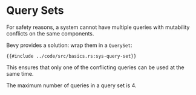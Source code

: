# Query Sets

For safety reasons, a system cannot have multiple queries with mutability conflicts on the same components.

Bevy provides a solution: wrap them in a `QuerySet`:

```rust,no_run,noplayground
{{#include ../code/src/basics.rs:sys-query-set}}
```

This ensures that only one of the conflicting queries can be used at the same time.

The maximum number of queries in a query set is 4.
